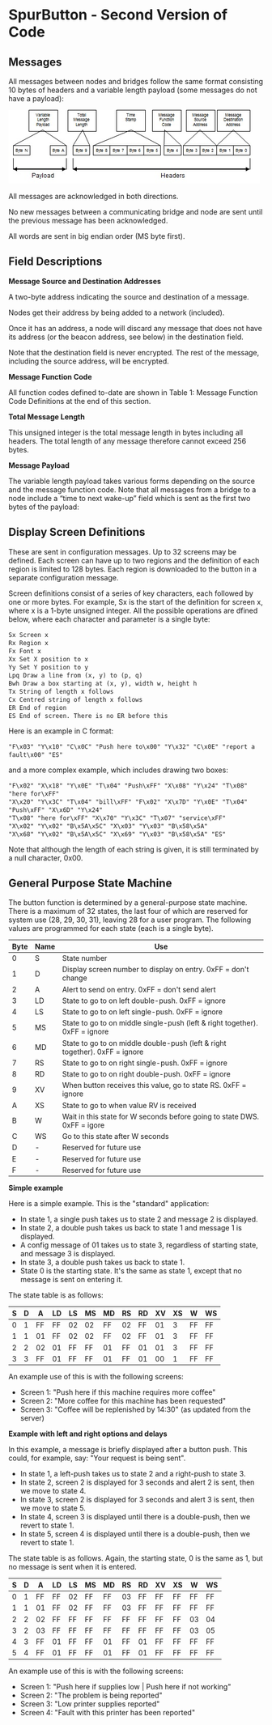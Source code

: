 # SpurButton - Second Version of Code

## Messages

All messages between nodes and bridges follow the same format consisting 10 bytes of headers and a variable length payload (some messages do not have a payload):

![Message Format](https://github.com/ContinuumBridge/SpurButton/blob/master/Pictures/Message_Format.jpg)

All messages are acknowledged in both directions. 

No new messages between a communicating bridge and node are sent until the previous message has been acknowledged.

All words are sent in big endian order (MS byte first).

## Field Descriptions

**Message Source and Destination Addresses**

A two-byte address indicating the source and destination of a message. 

Nodes get their address by being added to a network (included).

Once it has an address, a node will discard any message that does not have its address (or the beacon address, see below) in the destination field. 

Note that the destination field is never encrypted. The rest of the message, including the source address, will be encrypted. 

**Message Function Code**

All function codes defined to-date are shown in Table 1: Message Function Code Definitions at the end of this section.

**Total Message Length**

This unsigned integer is the total message length in bytes including all headers. The total length of any message therefore cannot exceed 256 bytes.

**Message Payload**

The variable length payload takes various forms depending on the source and the message function code.
Note that all messages from a bridge to a node include a “time to next wake-up” field which is sent as the first two bytes of the payload:



## Display Screen Definitions

These are sent in configuration messages. Up to 32 screens may be defined. Each screen can have up to two regions and the definition of each region is limited to 128 bytes. Each region is downloaded to the button in a separate configuration message. 

Screen definitions consist of a series of key characters, each followed by one or more bytes. For example, Sx is the start of the definition for screen x, where x is a 1-byte unsigned integer. All the possible operations are dfined below, where each character and parameter is a single byte:

    Sx Screen x
    Rx Region x
    Fx Font x
    Xx Set X position to x
    Yy Set Y position to y
    Lpq Draw a line from (x, y) to (p, q)
    Bwh Draw a box starting at (x, y), width w, height h
    Tx String of length x follows
    Cx Centred string of length x follows
    ER End of region
    ES End of screen. There is no ER before this

Here is an example in C format:

    "F\x03" "Y\x10" "C\x0C" "Push here to\x00" "Y\x32" "C\x0E" "report a fault\x00" "ES"
    
and a more complex example, which includes drawing two boxes:
    
    "F\x02" "X\x18" "Y\x0E" "T\x04" "Push\xFF" "X\x08" "Y\x24" "T\x08" "here for\xFF"
    "X\x20" "Y\x3C" "T\x04" "bill\xFF" "F\x02" "X\x7D" "Y\x0E" "T\x04" "Push\xFF" "X\x6D" "Y\x24"
    "T\x08" "here for\xFF" "X\x70" "Y\x3C" "T\x07" "service\xFF"
    "X\x02" "Y\x02" "B\x5A\x5C" "X\x03" "Y\x03" "B\x58\x5A"
    "X\x68" "Y\x02" "B\x5A\x5C" "X\x69" "Y\x03" "B\x58\x5A" "ES"
    
Note that although the length of each string is given, it is still terminated by a null character, 0x00.

## General Purpose State Machine

The button function is determined by a general-purpose state machine. There is a maximum of 32 states, the last four of which are
reserved for system use (28, 29, 30, 31), leaving 28 for a user program. The following values are programmed for each state (each is a single byte).

| Byte  |  Name  |   Use    |
|-------|--------|----------|
|  0     | S     | State number |
|  1     | D     | Display screen number to display on entry. 0xFF = don't change |
|  2     | A     | Alert to send on entry. 0xFF = don't send alert |
|  3     | LD    | State to go to on left double-push. 0xFF = ignore |
|  4     | LS    | State to go to on left single-push. 0xFF = ignore |
|  5     | MS    | State to go to on middle single-push (left & right together). 0xFF = ignore |
|  6     | MD    | State to go to on middle double-push (left & right together). 0xFF = ignore |
|  7     | RS    | State to go to on right single-push. 0xFF = ignore |
|  8     | RD    | State to go to on right double-push. 0xFF = ignore |
|  9     | XV    | When button receives this value, go to state RS. 0xFF = ignore |
|  A     | XS    | State to go to when value RV is received |
|  B     | W     | Wait in this state for W seconds before going to state DWS. 0xFF = igore |
|  C     | WS    | Go to this state after W seconds |
|  D     | -     | Reserved for future use |
|  E     | -     | Reserved for future use |
|  F     | -     | Reserved for future use |

**Simple example**

Here is a simple example. This is the "standard" application:

- In state 1, a single push takes us to state 2 and message 2 is displayed.
- In state 2, a double push takes us back to state 1 and message 1 is displayed.
- A config message of 01 takes us to state 3, regardless of starting state, and message 3 is displayed.
- In state 3, a double push takes us back to state 1.
- State 0 is the starting state. It's the same as state 1, except that no message is sent on entering it.

The state table is as follows:

| S | D | A | LD | LS | MS | MD | RS | RD | XV | XS | W | WS |
|---|---|---|----|----|----|----|----|----|----|----|---|----|
| 0 | 1 | FF| FF | 02 | 02 | FF | 02 | FF | 01 | 3  | FF| FF |
| 1 | 1 | 01| FF | 02 | 02 | FF | 02 | FF | 01 | 3  | FF| FF |
| 2 | 2 | 02| 01 | FF | FF | 01 | FF | 01 | 01 | 3  | FF| FF |
| 3 | 3 | FF| 01 | FF | FF | 01 | FF | 01 | 00 | 1  | FF| FF |

An example use of this is with the following screens:

* Screen 1: "Push here if this machine requires more coffee"
* Screen 2: "More coffee for this machine has been requested"
* Screen 3: "Coffee will be replenished by 14:30" (as updated from the server)


**Example with left and right options and delays**

In this example, a message is briefly displayed after a button push. This could, for example, say: "Your request is being sent".

- In state 1, a left-push takes us to state 2 and a right-push to state 3.
- In state 2, screen 2 is displayed for 3 seconds and alert 2 is sent, then we move to state 4.
- In state 3, screen 2 is displayed for 3 seconds and alert 3 is sent, then we move to state 5.
- In state 4, screen 3 is displayed until there is a double-push, then we revert to state 1.
- In state 5, screen 4 is displayed until there is a double-push, then we revert to state 1.

The state table is as follows. Again, the starting state, 0 is the same as 1, but no message is sent when it is entered.

| S | D | A | LD | LS | MS | MD | RS | RD | XV | XS | W | WS |
|---|---|---|----|----|----|----|----|----|----|----|---|----|
| 0 | 1 | FF| FF | 02 | FF | FF | 03 | FF | FF | FF | FF| FF |
| 1 | 1 | 01| FF | 02 | FF | FF | 03 | FF | FF | FF | FF| FF |
| 2 | 2 | 02| FF | FF | FF | FF | FF | FF | FF | FF | 03| 04 |
| 3 | 2 | 03| FF | FF | FF | FF | FF | FF | FF | FF | 03| 05 |
| 4 | 3 | FF| 01 | FF | FF | 01 | FF | 01 | FF | FF | FF| FF |
| 5 | 4 | FF| 01 | FF | FF | 01 | FF | 01 | FF | FF | FF| FF |

An example use of this is with the following screens:

* Screen 1: "Push here if supplies low | Push here if not working"
* Screen 2: "The problem is being reported"
* Screen 3: "Low printer supplies reported"
* Screen 4: "Fault with this printer has been reported"
